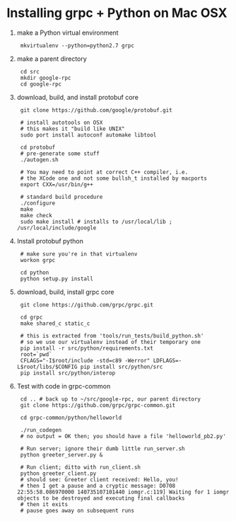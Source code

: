 # Installing grpc + Python on Mac OSX

1. make a Python virtual environment

        mkvirtualenv --python=python2.7 grpc

2. make a parent directory

        cd src
        mkdir google-rpc
        cd google-rpc

3. download, build, and install protobuf core

        git clone https://github.com/google/protobuf.git

        # install autotools on OSX
        # this makes it "build like UNIX"
        sudo port install autoconf automake libtool

        cd protobuf
        # pre-generate some stuff
        ./autogen.sh
    
        # You may need to point at correct C++ compiler, i.e.
        # the XCode one and not some bullsh_t installed by macports
        export CXX=/usr/bin/g++
    
        # standard build procedure
        ./configure
        make
        make check
        sudo make install # installs to /usr/local/lib ; /usr/local/include/google

4. Install protobuf python

        # make sure you're in that virtualenv
        workon grpc
    
        cd python
        python setup.py install

5. download, build, install grpc core

        git clone https://github.com/grpc/grpc.git
    
        cd grpc
        make shared_c static_c
    
        # this is extracted from 'tools/run_tests/build_python.sh'
        # so we use our virtualenv instead of their temporary one
        pip install -r src/python/requirements.txt
        root=`pwd`
        CFLAGS="-I$root/include -std=c89 -Werror" LDFLAGS=-L$root/libs/$CONFIG pip install src/python/src
        pip install src/python/interop

6. Test with code in grpc-common

        cd .. # back up to ~/src/google-rpc, our parent directory
        git clone https://github.com/grpc/grpc-common.git
    
        cd grpc-common/python/helloworld
    
        ./run_codegen
        # no output = OK then; you should have a file 'helloworld_pb2.py'
    
        # Run server; ignore their dumb little run_server.sh
        python greeter_server.py &
    
        # Run client; ditto with run_client.sh
        python greeter_client.py
        # should see: Greeter client received: Hello, you!
        # then I get a pause and a cryptic message: D0708 22:55:58.086970000 140735107101440 iomgr.c:119] Waiting for 1 iomgr objects to be destroyed and executing final callbacks
        # then it exits
        # pause goes away on subsequent runs
    



